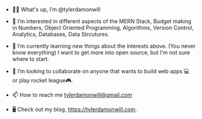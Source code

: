 - 🤜🏽 What's up, I’m @tylerdamonwill
- 👀 I’m interested in different aspects of the MERN Stack, Budget making in Numbers, Object Oriented Programming, 
    Algorithms, Version Control, Analytics, Databases, Data Strcutures.
- 🌱 I’m currently learning new things about the interests above. (You never know everything) I want to get more into open source, but I'm not sure where to start.
- 💞️ I’m looking to collaborate on anyone that wants to build web apps 💻 or play rocket league🎮.
- 📫 How to reach me tylerdamonwill@gmail.com

- 🖥 Check out my blog, https://tylerdamonwill.com.

<!---
tylerdamonwill/tylerdamonwill is a ✨ special ✨ repository because its `README.md` (this file) appears on your GitHub profile.
You can click the Preview link to take a look at your changes.
--->
